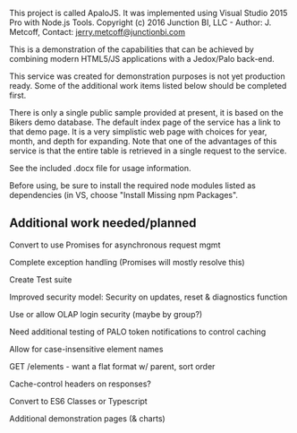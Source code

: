 ﻿This project is called ApaloJS. It was implemented using Visual Studio 2015 Pro with Node.js Tools. 
Copyright (c) 2016 Junction BI, LLC - Author: J. Metcoff, Contact: jerry.metcoff@junctionbi.com

This is a demonstration of the capabilities that can be achieved by combining modern HTML5/JS applications with a Jedox/Palo back-end.

This service was created for demonstration purposes is not yet production ready. Some of the additional work items listed below should be completed first.

There is only a single public sample provided at present, it is based on the Bikers demo database. The default index page of the service has a link to that demo page. It is a very simplistic web page with choices for year, month, and depth for expanding. Note that one of the advantages of this service is that the entire table is retrieved in a single request to the service.

See the included .docx file for usage information.

Before using, be sure to install the required node modules listed as dependencies (in VS, choose "Install Missing npm Packages".

Additional work needed/planned
-------------------------------------------
Convert to use Promises for asynchronous request mgmt

Complete exception handling (Promises will  mostly resolve this)

Create Test suite

Improved security model: Security on updates, reset & diagnostics function

Use or allow OLAP login security (maybe by group?)

Need additional testing of PALO token notifications to control caching

Allow for case-insensitive element names

GET /elements - want a flat format w/ parent, sort order

Cache-control headers on responses?

Convert to ES6 Classes or Typescript

Additional demonstration pages (& charts)
